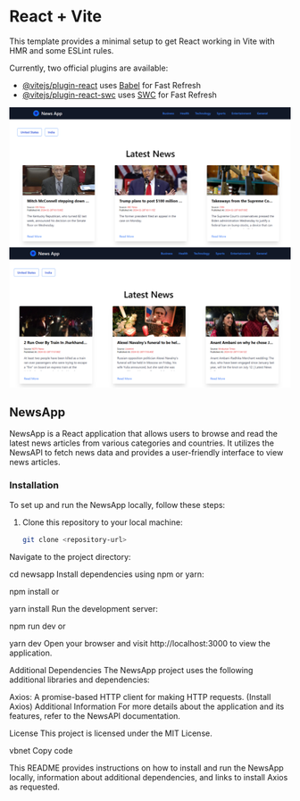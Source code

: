 # React + Vite



This template provides a minimal setup to get React working in Vite with HMR and some ESLint rules.

Currently, two official plugins are available:

- [@vitejs/plugin-react](https://github.com/vitejs/vite-plugin-react/blob/main/packages/plugin-react/README.md) uses [Babel](https://babeljs.io/) for Fast Refresh
- [@vitejs/plugin-react-swc](https://github.com/vitejs/vite-plugin-react-swc) uses [SWC](https://swc.rs/) for Fast Refresh



![Image 1](/img1.png)
![Image 1](/img2.png)


## NewsApp

NewsApp is a React application that allows users to browse and read the latest news articles from various categories and countries. It utilizes the NewsAPI to fetch news data and provides a user-friendly interface to view news articles.

### Installation

To set up and run the NewsApp locally, follow these steps:

1. Clone this repository to your local machine:

   ```bash
   git clone <repository-url>
Navigate to the project directory:


cd newsapp
Install dependencies using npm or yarn:

npm install
or


yarn install
Run the development server:


npm run dev
or


yarn dev
Open your browser and visit http://localhost:3000 to view the application.

Additional Dependencies
The NewsApp project uses the following additional libraries and dependencies:

Axios: A promise-based HTTP client for making HTTP requests. (Install Axios)
Additional Information
For more details about the application and its features, refer to the NewsAPI documentation.

License
This project is licensed under the MIT License.

vbnet
Copy code

This README provides instructions on how to install and run the NewsApp locally, information about additional dependencies, and links to install Axios as requested.
